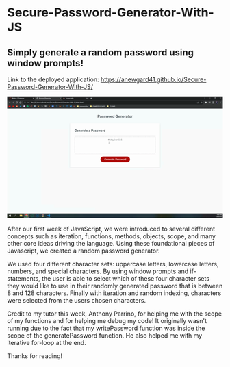 # Secure-Password-Generator-With-JS

## Simply generate a random password using window prompts! 

Link to the deployed application: https://anewgard41.github.io/Secure-Password-Generator-With-JS/

![Here is a short demonstration of the web application](passwordgen.gif)

After our first week of JavaScript, we were introduced to several different concepts such as iteration, functions, methods, objects, scope, and many other core ideas driving the language. Using these foundational pieces of Javascript, we created a random password generator. 

We used four different character sets: uppercase letters, lowercase letters, numbers, and special characters. By using window prompts and if-statements, the user is able to select which of these four character sets they would like to use in their randomly generated password that is between 8 and 128 characters. Finally with iteration and random indexing, characters were selected from the users chosen characters. 

Credit to my tutor this week, Anthony Parrino, for helping me with the scope of my functions and for helping me debug my code! It originally wasn't running due to the fact that my writePassword function was inside the scope of the generatePassword function. He also helped me with my iterative for-loop at the end. 

Thanks for reading!  

